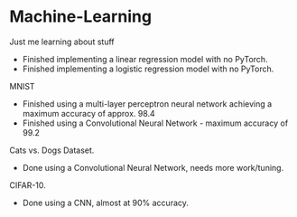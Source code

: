 # Machine-Learning
Just me learning about stuff

* Finished implementing a linear regression model with no PyTorch.
* Finished implementing a logistic regression model with no PyTorch.

MNIST
* Finished using a multi-layer perceptron neural network achieving a maximum accuracy of approx. 98.4
* Finished using a Convolutional Neural Network - maximum accuracy of 99.2

Cats vs. Dogs Dataset.
* Done using a Convolutional Neural Network, needs more work/tuning.

CIFAR-10.
* Done using a CNN, almost at 90% accuracy.
